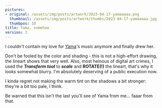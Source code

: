 ```yaml
---
pictures:
- original: /assets/img/posts/artwork/2023-04-17-yamaaaaa.png
  thumbnail: /assets/img/posts/artwork/thumbs/2023-04-17-yamaaaaa.jpg
  thumbpos: 10
title: Yama, somehow
version: 3
---
```

I couldn't contain my love for [Yama](https://twitter.com/douhwe)'s music anymore and finally drew her.

Don't be fooled by the color and shading - this is not a high-effort drawing, the lineart shows that very well.
Also, most heinous of digital art crimes, I used the ***Transform tool*** to ***scale*** and **ROTATE(!)** the lineart, that's why it looks somewhat blurry.
I'm absolutely deserving of a public execution now.

I kinda regret not making the warm tint on the shadows a bit stronger: they're a bit too pale, I think.

Be warned that this isn't the last you'll see of Yama from me... faaar from that.
